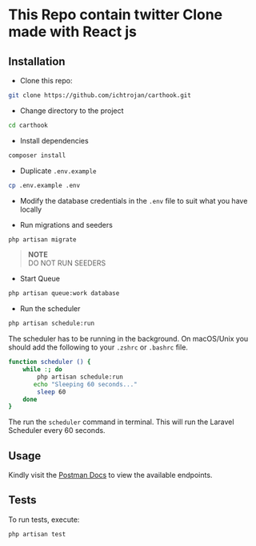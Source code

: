 # This Repo contain twitter Clone made with React js


## Installation

* Clone this repo:

```bash
git clone https://github.com/ichtrojan/carthook.git
```

* Change directory to the project

```bash
cd carthook
```

* Install dependencies

```bash
composer install
```

* Duplicate `.env.example`

```bash
cp .env.example .env
```

* Modify the database credentials in the `.env` file to suit what you have locally

* Run migrations and seeders

```bash
php artisan migrate
```

>**NOTE**<br/>
> DO NOT RUN SEEDERS

* Start Queue

```bash
php artisan queue:work database
```

* Run the scheduler

```bash
php artisan schedule:run
```

The scheduler has to be running in the background. On macOS/Unix you should add the following to your `.zshrc` or `.bashrc` file.

```bash
function scheduler () {
    while :; do
        php artisan schedule:run
       echo "Sleeping 60 seconds..."
        sleep 60
    done
}
```

The run the `scheduler` command in terminal. This will run the Laravel Scheduler every 60 seconds.

## Usage

Kindly visit the [Postman Docs](https://documenter.getpostman.com/view/2370026/Szt8eVeB?version=latest) to view the available endpoints.

## Tests

To run tests, execute:

```bash
php artisan test